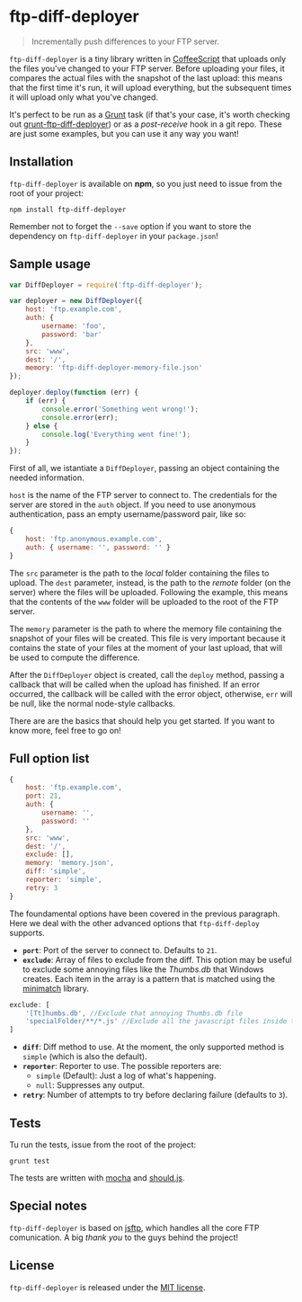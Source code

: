 # ftp-diff-deployer

> Incrementally push differences to your FTP server.

`ftp-diff-deployer` is a tiny library written in [CoffeeScript](http://coffeescript.org/) that uploads only the files you've changed to your FTP server. Before uploading your files, it compares the actual files with the snapshot of the last upload: this means that the first time it's run, it will upload everything, but the subsequent times it will upload only what you've changed.

It's perfect to be run as a [Grunt](http://gruntjs.com/) task (if that's your case, it's worth checking out [grunt-ftp-diff-deployer](https://github.com/95ulisse/grunt-ftp-diff-deployer)) or as a *post-receive* hook in a git repo. These are just some examples, but you can use it any way you want!

## Installation

`ftp-diff-deployer` is available on **npm**, so you just need to issue from the root of your project:

```shell
npm install ftp-diff-deployer
```

Remember not to forget the `--save` option if you want to store the dependency on `ftp-diff-deployer` in your `package.json`!

## Sample usage

```js
var DiffDeployer = require('ftp-diff-deployer');

var deployer = new DiffDeployer({
	host: 'ftp.example.com',
	auth: {
		username: 'foo',
		password: 'bar'
	},
	src: 'www',
	dest: '/',
	memory: 'ftp-diff-deployer-memory-file.json'
});

deployer.deploy(function (err) {
	if (err) {
		console.error('Something went wrong!');
		console.error(err);
	} else {
		console.log('Everything went fine!');
	}
});
```

First of all, we istantiate a `DiffDeployer`, passing an object containing the needed information.

`host` is the name of the FTP server to connect to. The credentials for the server are stored in the `auth` object. If you need to use anonymous authentication, pass an empty username/password pair, like so:

```js
{
	host: 'ftp.anonymous.example.com',
	auth: { username: '', password: '' }
}
```

The `src` parameter is the path to the *local* folder containing the files to upload. The `dest` parameter, instead, is the path to the *remote* folder (on the server) where the files will be uploaded. Following the example, this means that the contents of the `www` folder will be uploaded to the root of the FTP server.

The `memory` parameter is the path to where the memory file containing the snapshot of your files will be created. This file is very important because it contains the state of your files at the moment of your last upload, that will be used to compute the difference.

After the `DiffDeployer` object is created, call the `deploy` method, passing a callback that will be called when the upload has finished. If an error occurred, the callback will be called with the error object, otherwise, `err` will be null, like the normal node-style callbacks.

There are are the basics that should help you get started. If you want to know more, feel free to go on!

## Full option list

```js
{
	host: 'ftp.example.com',
	port: 21,
	auth: {
		username: '',
		password: ''
	},
	src: 'www',
	dest: '/',
	exclude: [],
	memory: 'memory.json',
	diff: 'simple',
	reporter: 'simple',
	retry: 3
}
```

The foundamental options have been covered in the previous paragraph. Here we deal with the other advanced options that `ftp-diff-deploy` supports.

* **`port`**: Port of the server to connect to. Defaults to `21`.
* **`exclude`**: Array of files to exclude from the diff. This option may be useful to exclude some annoying files like the *Thumbs.db* that Windows creates. Each item in the array is a pattern that is matched using the [minimatch](https://github.com/isaacs/minimatch) library.

```js
exclude: [
	'[Tt]humbs.db', //Exclude that annoying Thumbs.db file
	'specialFolder/**/*.js' //Exclude all the javascript files inside the 'specialFolder' directory
]
```

* **`diff`**: Diff method to use. At the moment, the only supported method is `simple` (which is also the default).
* **`reporter`**: Reporter to use. The possible reporters are:
	* `simple` (Default): Just a log of what's happening.
	* `null`: Suppresses any output.
* **`retry`**: Number of attempts to try before declaring failure (defaults to `3`).

## Tests

Tu run the tests, issue from the root of the project:

```shell
grunt test
```

The tests are written with [mocha](http://mochajs.org/) and [should.js](https://github.com/visionmedia/should.js).

## Special notes

`ftp-diff-deployer` is based on [jsftp](https://github.com/sergi/jsftp), which handles all the core FTP comunication. A big *thank you* to the guys behind the project!

## License

`ftp-diff-deployer` is released under the [MIT license](http://opensource.org/licenses/MIT).
